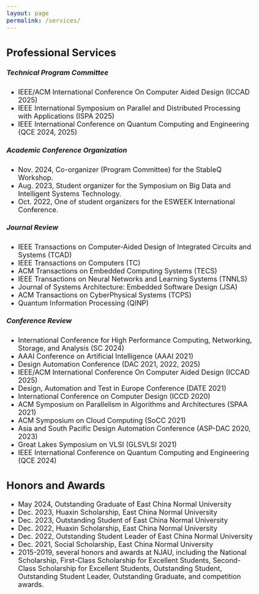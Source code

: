 ```yaml
---
layout: page
permalink: /services/
---
```

<style>
    body {
        font-size: 18px;
    }
    .li{
        margin: 10px 0;
    }
    h5 {
      font-weight: 700;
    }
</style>


<section>
<h2>Professional Services</h2>
    <h5>Technical Program Committee</h5>
    <ul>
      <li>IEEE/ACM International Conference On Computer Aided Design (ICCAD 2025)</li>
      <li>IEEE International Symposium on Parallel and Distributed Processing with Applications (ISPA 2025)</li>
      <li>IEEE International Conference on Quantum Computing and Engineering (QCE 2024, 2025)</li>
    </ul>
    <h5>Academic Conference Organization</h5>
    <ul>
        <li>Nov. 2024, Co-organizer (Program Committee) for the StableQ Workshop.</li>
        <li>Aug. 2023, Student organizer for the Symposium on Big Data and Intelligent Systems Technology.</li>
        <li>Oct. 2022, One of student organizers for the ESWEEK International Conference.</li>
    </ul>
    <h5>Journal Review</h5>
    <ul>
      <li>IEEE Transactions on Computer-Aided Design of Integrated Circuits and Systems (TCAD)</li>
      <li>IEEE Transactions on Computers (TC)</li>
      <li>ACM Transactions on Embedded Computing Systems (TECS)</li>
      <li>IEEE Transactions on Neural Networks and Learning Systems (TNNLS)</li>
      <li>Journal of Systems Architecture: Embedded Software Design (JSA)</li>
      <li>ACM Transactions on CyberPhysical Systems (TCPS)</li>
      <li>Quantum Information Processing (QINP)</li>
    </ul>
    <h5>Conference Review</h5>
    <ul>
      <li>International Conference for High Performance Computing, Networking, Storage, and Analysis (SC 2024)</li>
      <li>AAAI Conference on Artificial Intelligence (AAAI 2021)</li>
      <li>Design Automation Conference (DAC 2021, 2022, 2025)</li>
      <li>IEEE/ACM International Conference On Computer Aided Design (ICCAD 2025)</li>
      <li>Design, Automation and Test in Europe Conference (DATE 2021)</li>
      <li>International Conference on Computer Design (ICCD 2020)</li>
      <li>ACM Symposium on Parallelism in Algorithms and Architectures (SPAA 2021)</li>
      <li>ACM Symposium on Cloud Computing (SoCC 2021)</li>
      <li>Asia and South Pacific Design Automation Conference (ASP-DAC 2020, 2023)</li>
      <li>Great Lakes Symposium on VLSI (GLSVLSI 2021)</li>
      <li>IEEE International Conference on Quantum Computing and Engineering (QCE 2024)</li>
    </ul>
    <h2>Honors and Awards</h2>
    <ul>
        <li>May 2024, Outstanding Graduate of East China Normal University</li>
        <li>Dec. 2023, Huaxin Scholarship, East China Normal University</li>
        <li>Dec. 2023, Outstanding Student of East China Normal University</li>
        <li>Dec. 2022, Huaxin Scholarship, East China Normal University</li>
        <li>Dec. 2022, Outstanding Student Leader of East China Normal University</li>
        <li>Dec. 2021, Social Scholarship, East China Normal University</li>
        <li>2015-2019, several honors and awards at NJAU, including the National Scholarship, First-Class Scholarship for Excellent Students, Second-Class Scholarship for Excellent Students, Outstanding Student, Outstanding Student Leader, Outstanding Graduate, and competition awards.</li>
    </ul>
</section>

